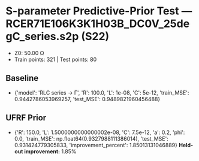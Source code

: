 # S-parameter Predictive-Prior Test — RCER71E106K3K1H03B_DC0V_25degC_series.s2p (S22)
- Z0: 50.00 Ω
- Train points: 321  |  Test points: 80

## Baseline
- {'model': 'RLC series -> Γ', 'R': 100.0, 'L': 1e-08, 'C': 5e-12, 'train_MSE': 0.9442786053969257, 'test_MSE': 0.9489821960456488}

## UFRF Prior
- {'R': 150.0, 'L': 1.5000000000000002e-08, 'C': 7.5e-12, 'a': 0.2, 'phi': 0.0, 'train_MSE': np.float64(0.9327988111386014), 'test_MSE': 0.931424779305833, 'improvement_percent': 1.85013131046889}
**Held-out improvement:** 1.85%
